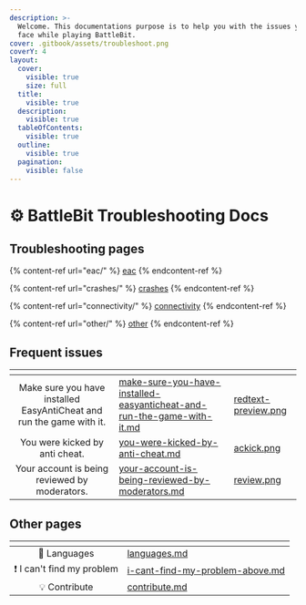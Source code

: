 ```yaml
---
description: >-
  Welcome. This documentations purpose is to help you with the issues you can
  face while playing BattleBit.
cover: .gitbook/assets/troubleshoot.png
coverY: 4
layout:
  cover:
    visible: true
    size: full
  title:
    visible: true
  description:
    visible: true
  tableOfContents:
    visible: true
  outline:
    visible: true
  pagination:
    visible: false
---
```


# ⚙ BattleBit Troubleshooting Docs

## Troubleshooting pages

{% content-ref url="eac/" %}
[eac](eac/)
{% endcontent-ref %}

{% content-ref url="crashes/" %}
[crashes](crashes/)
{% endcontent-ref %}

{% content-ref url="connectivity/" %}
[connectivity](connectivity/)
{% endcontent-ref %}

{% content-ref url="other/" %}
[other](other/)
{% endcontent-ref %}

## Frequent issues

<table data-column-title-hidden data-view="cards" data-full-width="false"><thead><tr><th align="center"></th><th data-hidden data-card-target data-type="content-ref"></th><th data-hidden data-card-cover data-type="files"></th></tr></thead><tbody><tr><td align="center">Make sure you have installed EasyAntiCheat and run the game with it.</td><td><a href="eac/make-sure-you-have-installed-easyanticheat-and-run-the-game-with-it.md">make-sure-you-have-installed-easyanticheat-and-run-the-game-with-it.md</a></td><td><a href=".gitbook/assets/redtext-preview.png">redtext-preview.png</a></td></tr><tr><td align="center">You were kicked by anti cheat.</td><td><a href="eac/you-were-kicked-by-anti-cheat.md">you-were-kicked-by-anti-cheat.md</a></td><td><a href=".gitbook/assets/ackick.png">ackick.png</a></td></tr><tr><td align="center">Your account is being reviewed by moderators.</td><td><a href="other/your-account-is-being-reviewed-by-moderators.md">your-account-is-being-reviewed-by-moderators.md</a></td><td><a href=".gitbook/assets/review.png">review.png</a></td></tr></tbody></table>

## Other pages

<table data-view="cards"><thead><tr><th align="center"></th><th data-hidden data-card-target data-type="content-ref"></th></tr></thead><tbody><tr><td align="center">💬 Languages</td><td><a href="languages.md">languages.md</a></td></tr><tr><td align="center">❗ I can't find my problem</td><td><a href="i-cant-find-my-problem-above.md">i-cant-find-my-problem-above.md</a></td></tr><tr><td align="center">💡 Contribute</td><td><a href="contribute.md">contribute.md</a></td></tr></tbody></table>
